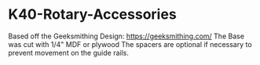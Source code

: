 # K40-Rotary-Accessories
Based off the Geeksmithing Design:
https://geeksmithing.com/
The Base was cut with 1/4" MDF or plywood
The spacers are optional if necessary to prevent movement on the guide rails.
